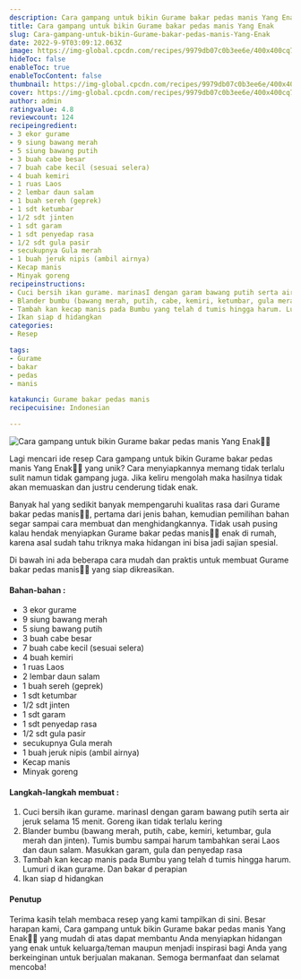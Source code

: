 ```yaml
---
description: Cara gampang untuk bikin Gurame bakar pedas manis Yang Enak"
title: Cara gampang untuk bikin Gurame bakar pedas manis Yang Enak
slug: Cara-gampang-untuk-bikin-Gurame-bakar-pedas-manis-Yang-Enak
date: 2022-9-9T03:09:12.063Z
image: https://img-global.cpcdn.com/recipes/9979db07c0b3ee6e/400x400cq70/photo.jpg
hideToc: false
enableToc: true
enableTocContent: false
thumbnail: https://img-global.cpcdn.com/recipes/9979db07c0b3ee6e/400x400cq70/photo.jpg
cover: https://img-global.cpcdn.com/recipes/9979db07c0b3ee6e/400x400cq70/photo.jpg
author: admin
ratingvalue: 4.8
reviewcount: 124
recipeingredient:
- 3 ekor gurame
- 9 siung bawang merah
- 5 siung bawang putih
- 3 buah cabe besar
- 7 buah cabe kecil (sesuai selera)
- 4 buah kemiri
- 1 ruas Laos
- 2 lembar daun salam
- 1 buah sereh (geprek)
- 1 sdt ketumbar
- 1/2 sdt jinten
- 1 sdt garam
- 1 sdt penyedap rasa
- 1/2 sdt gula pasir
- secukupnya Gula merah
- 1 buah jeruk nipis (ambil airnya)
- Kecap manis
- Minyak goreng
recipeinstructions:
- Cuci bersih ikan gurame. marinasI dengan garam bawang putih serta air jeruk selama 15 menit. Goreng ikan tidak terlalu kering
- Blander bumbu (bawang merah, putih, cabe, kemiri, ketumbar, gula merah dan jinten). Tumis bumbu sampai harum tambahkan serai Laos dan daun salam. Masukkan garam, gula dan penyedap rasa
- Tambah kan kecap manis pada Bumbu yang telah d tumis hingga harum. Lumuri d ikan gurame. Dan bakar d perapian
- Ikan siap d hidangkan
categories:
- Resep

tags:
- Gurame
- bakar
- pedas
- manis

katakunci: Gurame bakar pedas manis
recipecuisine: Indonesian

---
```


![Cara gampang untuk bikin Gurame bakar pedas manis Yang Enak👩‍🍳](https://img-global.cpcdn.com/recipes/9979db07c0b3ee6e/400x400cq70/photo.jpg)

Lagi mencari ide resep Cara gampang untuk bikin Gurame bakar pedas manis Yang Enak👩‍🍳 yang unik? Cara menyiapkannya memang tidak terlalu sulit namun tidak gampang juga. Jika keliru mengolah maka hasilnya tidak akan memuaskan dan justru cenderung tidak enak.

Banyak hal yang sedikit banyak mempengaruhi kualitas rasa dari Gurame bakar pedas manis👩‍🍳, pertama dari jenis bahan, kemudian pemilihan bahan segar sampai cara membuat dan menghidangkannya. Tidak usah pusing kalau hendak menyiapkan Gurame bakar pedas manis👩‍🍳 enak di rumah, karena asal sudah tahu triknya maka hidangan ini bisa jadi sajian spesial.

Di bawah ini ada beberapa cara mudah dan praktis untuk membuat Gurame bakar pedas manis👩‍🍳 yang siap dikreasikan.

<!--inarticleads1-->

#### Bahan-bahan :

- 3 ekor gurame
- 9 siung bawang merah
- 5 siung bawang putih
- 3 buah cabe besar
- 7 buah cabe kecil (sesuai selera)
- 4 buah kemiri
- 1 ruas Laos
- 2 lembar daun salam
- 1 buah sereh (geprek)
- 1 sdt ketumbar
- 1/2 sdt jinten
- 1 sdt garam
- 1 sdt penyedap rasa
- 1/2 sdt gula pasir
- secukupnya Gula merah
- 1 buah jeruk nipis (ambil airnya)
- Kecap manis
- Minyak goreng

<!--inarticleads2-->

#### Langkah-langkah membuat :

1. Cuci bersih ikan gurame. marinasI dengan garam bawang putih serta air jeruk selama 15 menit. Goreng ikan tidak terlalu kering
1. Blander bumbu (bawang merah, putih, cabe, kemiri, ketumbar, gula merah dan jinten). Tumis bumbu sampai harum tambahkan serai Laos dan daun salam. Masukkan garam, gula dan penyedap rasa
1. Tambah kan kecap manis pada Bumbu yang telah d tumis hingga harum. Lumuri d ikan gurame. Dan bakar d perapian
1. Ikan siap d hidangkan

#### Penutup

Terima kasih telah membaca resep yang kami tampilkan di sini. Besar harapan kami, Cara gampang untuk bikin Gurame bakar pedas manis Yang Enak👩‍🍳 yang mudah di atas dapat membantu Anda menyiapkan hidangan yang enak untuk keluarga/teman maupun menjadi inspirasi bagi Anda yang berkeinginan untuk berjualan makanan. Semoga bermanfaat dan selamat mencoba!